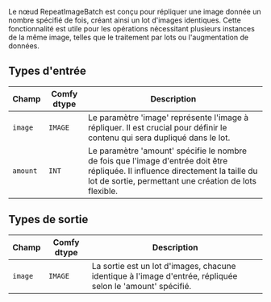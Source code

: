 
Le nœud RepeatImageBatch est conçu pour répliquer une image donnée un nombre spécifié de fois, créant ainsi un lot d'images identiques. Cette fonctionnalité est utile pour les opérations nécessitant plusieurs instances de la même image, telles que le traitement par lots ou l'augmentation de données.

## Types d'entrée

| Champ   | Comfy dtype | Description                                                                 |
|---------|-------------|-----------------------------------------------------------------------------|
| `image` | `IMAGE`     | Le paramètre 'image' représente l'image à répliquer. Il est crucial pour définir le contenu qui sera dupliqué dans le lot. |
| `amount`| `INT`       | Le paramètre 'amount' spécifie le nombre de fois que l'image d'entrée doit être répliquée. Il influence directement la taille du lot de sortie, permettant une création de lots flexible. |

## Types de sortie

| Champ | Comfy dtype | Description                                                              |
|-------|-------------|--------------------------------------------------------------------------|
| `image`| `IMAGE`     | La sortie est un lot d'images, chacune identique à l'image d'entrée, répliquée selon le 'amount' spécifié. |